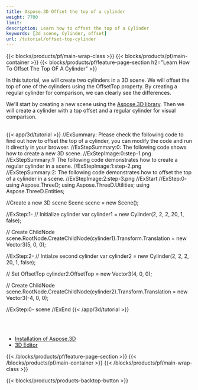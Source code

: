 ```yaml
---
title: Aspose.3D Offset the top of a cylinder
weight: 7700
limit: 
description: Learn how to offset the top of a Cylinder
keywords: [3d scene, Cylinder, offset]
url: /tutorial/offset-top-cylinder
---
```


{{< blocks/products/pf/main-wrap-class >}}
{{< blocks/products/pf/main-container >}}
{{< blocks/products/pf/feature-page-section h2="Learn How To Offset The Top OF A Cylinder" >}}

<p>
In this tutorial, we will create two cylinders in a 3D scene. We will offset the top of one of the cylinders using the OffsetTop property. By creating a regular cylinder for comparison, we can clearly see the differences.
</p>

<p>
We'll start by creating a new scene using the <a href="https://www.nuget.org/packages/Aspose.3D">Aspose.3D library</a>. Then we will create a cylinder with a top offset and a regular cylinder for visual comparison.
</p>

<br />
{{< app/3d/tutorial >}}
//ExSummary: Please check the following code to find out how to offset the top of a cylinder, you can modify the code and run it directly in your browser.
//ExStepSummary:0: The following code shows how to create a new 3D scene.
//ExStepImage:0:step-1.png
//ExStepSummary:1: The following code demonstrates how to create a regular cylinder in a scene.
//ExStepImage:1:step-2.png
//ExStepSummary:2: The following code demonstrates how to offset the top of a cylinder in a scene.
//ExStepImage:2:step-3.png
//ExStart
//ExStep:0-
using Aspose.ThreeD;
using Aspose.ThreeD.Utilities;
using Aspose.ThreeD.Entities;

//Create a new 3D scene
Scene scene = new Scene();

//ExStep:1-
// Initialize cylinder
var cylinder1 = new Cylinder(2, 2, 2, 20, 1, false);

// Create ChildNode
scene.RootNode.CreateChildNode(cylinder1).Transform.Translation = new Vector3(5, 0, 0);

//ExStep:2-
// Intialze second cylinder
var cylinder2 = new Cylinder(2, 2, 2, 20, 1, false);

// Set OffsetTop
cylinder2.OffsetTop = new Vector3(4, 0, 0);

// Create ChildNode
scene.RootNode.CreateChildNode(cylinder2).Transform.Translation = new Vector3(-4, 0, 0);

//ExStep:0-
scene
//ExEnd
{{< /app/3d/tutorial >}}
<br />

<br />
<br />
<div class="code-sample">
    <ul class="link-list">
        <li class="link-item"><a href="https://docs.aspose.com/3d/net/installation/">Installation of Aspose.3D</a></li>
        <li class="link-item"><a href="https://products.aspose.app/3d/editor/">3D Editor</a></li>
    </ul>
</div>

{{< /blocks/products/pf/feature-page-section >}}
{{< /blocks/products/pf/main-container >}}
{{< /blocks/products/pf/main-wrap-class >}}

{{< blocks/products/products-backtop-button >}}

